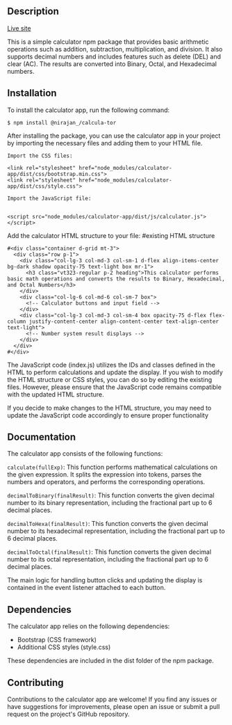Description
-----------
[Live site](latorcalc.netlify.app/)

This is a simple calculator npm package that provides basic arithmetic operations such as addition, subtraction, multiplication, and division. It also supports decimal numbers and includes features such as delete (DEL) and clear (AC). The results are converted into Binary, Octal, and Hexadecimal numbers.

Installation
------------

To install the calculator app, run the following command:

```
$ npm install @nirajan_/calcula-tor
```

After installing the package, you can use the calculator app in your project by importing the necessary files and adding them to your HTML file.

```
Import the CSS files:

<link rel="stylesheet" href="node_modules/calculator-app/dist/css/bootstrap.min.css">
<link rel="stylesheet" href="node_modules/calculator-app/dist/css/style.css">

Import the JavaScript file:


<script src="node_modules/calculator-app/dist/js/calculator.js"></script>
```
Add the calculator HTML structure to your file:
#existing HTML structure

```
#<div class="container d-grid mt-3">
  <div class="row p-1">
    <div class="col-lg-3 col-md-3 col-sm-1 d-flex align-items-center bg-dark shadow opacity-75 text-light box mr-1">
      <h3 class="vt323-regular p-2 heading">This calculator performs basic math operations and converts the results to Binary, Hexadecimal, and Octal Numbers</h3>
    </div>
    <div class="col-lg-6 col-md-6 col-sm-7 box">
      <!-- Calculator buttons and input field -->
    </div>
    <div class="col-lg-3 col-md-3 col-sm-4 box opacity-75 d-flex flex-column justify-content-center align-content-center text-align-center text-light">
      <!-- Number system result displays -->
    </div>
  </div>
#</div>
```
The JavaScript code (index.js) utilizes the IDs and classes defined in the HTML to perform calculations and update the display. If you wish to modify the HTML structure or CSS styles, you can do so by editing the existing files. However, please ensure that the JavaScript code remains compatible with the updated HTML structure.

If you decide to make changes to the HTML structure, you may need to update the JavaScript code accordingly to ensure proper functionality

Documentation
-------------

The calculator app consists of the following functions:

`calculate(fullExp)`: This function performs mathematical calculations on the given expression. It splits the expression into tokens, parses the numbers and operators, and performs the corresponding operations.

`decimalToBinary(finalResult)`: This function converts the given decimal number to its binary representation, including the fractional part up to 6 decimal places.

`decimalToHexa(finalResult)`: This function converts the given decimal number to its hexadecimal representation, including the fractional part up to 6 decimal places.

`decimalToOctal(finalResult)`: This function converts the given decimal number to its octal representation, including the fractional part up to 6 decimal places.

The main logic for handling button clicks and updating the display is contained in the event listener attached to each button.

Dependencies
------------

The calculator app relies on the following dependencies:
- Bootstrap (CSS framework)
- Additional CSS styles (style.css)

These dependencies are included in the dist folder of the npm package.

Contributing
------------

Contributions to the calculator app are welcome! If you find any issues or have suggestions for improvements, please open an issue or submit a pull request on the project's GitHub repository.
